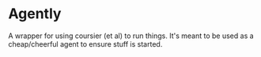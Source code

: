 # Agently

A wrapper for using coursier (et al) to run things. It's meant to be used
as a cheap/cheerful agent to ensure stuff is started.